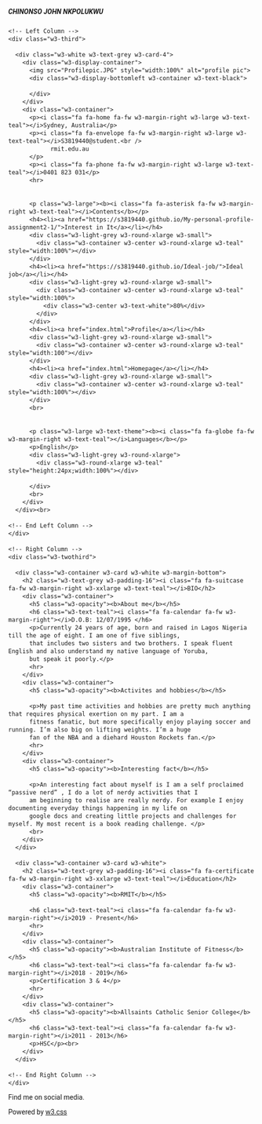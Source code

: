 <H5>CHINONSO JOHN NKPOLUKWU</H5>
<html>
<title>W3.CSS Template</title>
<meta charset="UTF-8">
<meta name="viewport" content="width=device-width, initial-scale=1">
<link rel="stylesheet" href="https://www.w3schools.com/w3css/4/w3.css">
<link rel='stylesheet' href='https://fonts.googleapis.com/css?family=Roboto'>
<link rel="stylesheet" href="https://cdnjs.cloudflare.com/ajax/libs/font-awesome/4.7.0/css/font-awesome.min.css">
<style>
html,body,h1,h2,h3,h4,h5,h6 {font-family: "Roboto", sans-serif}
</style>
<body class="w3-light-grey">

<!-- Page Container -->
<div class="w3-content w3-margin-top" style="max-width:1400px;">

  <!-- The Grid -->
  <div class="w3-row-padding">
  
    <!-- Left Column -->
    <div class="w3-third">
    
      <div class="w3-white w3-text-grey w3-card-4">
        <div class="w3-display-container">
          <img src="Profilepic.JPG" style="width:100%" alt="profile pic">
          <div class="w3-display-bottomleft w3-container w3-text-black">
            
          </div>
        </div>
        <div class="w3-container">
          <p><i class="fa fa-home fa-fw w3-margin-right w3-large w3-text-teal"></i>Sydney, Australia</p>
          <p><i class="fa fa-envelope fa-fw w3-margin-right w3-large w3-text-teal"></i>S3819440@student.<br />
                rmit.edu.au
          </p>
          <p><i class="fa fa-phone fa-fw w3-margin-right w3-large w3-text-teal"></i>0401 823 031</p>
          <hr>
          
         
          <p class="w3-large"><b><i class="fa fa-asterisk fa-fw w3-margin-right w3-text-teal"></i>Contents</b></p>
          <h4><li><a href="https://s3819440.github.io/My-personal-profile-assignment2-1/">Interest in It</a></li></h4>
          <div class="w3-light-grey w3-round-xlarge w3-small">
            <div class="w3-container w3-center w3-round-xlarge w3-teal" style="width:100%"></div>
          </div>
          <h4><li><a href="https://s3819440.github.io/Ideal-job/">Ideal job</a></li></h4>
          <div class="w3-light-grey w3-round-xlarge w3-small">
            <div class="w3-container w3-center w3-round-xlarge w3-teal" style="width:100%">
              <div class="w3-center w3-text-white">80%</div>
            </div>
          </div>
          <h4><li><a href="index.html">Profile</a></li></h4>
          <div class="w3-light-grey w3-round-xlarge w3-small">
            <div class="w3-container w3-center w3-round-xlarge w3-teal" style="width:100"></div>
          </div>
          <h4><li><a href="index.html">Homepage</a></li></h4>
          <div class="w3-light-grey w3-round-xlarge w3-small">
            <div class="w3-container w3-center w3-round-xlarge w3-teal" style="width:100%"></div>
          </div>
          <br>


          <p class="w3-large w3-text-theme"><b><i class="fa fa-globe fa-fw w3-margin-right w3-text-teal"></i>Languages</b></p>
          <p>English</p>
          <div class="w3-light-grey w3-round-xlarge">
            <div class="w3-round-xlarge w3-teal" style="height:24px;width:100%"></div>
          
          </div>
          <br>
        </div>
      </div><br>

    <!-- End Left Column -->
    </div>

    <!-- Right Column -->
    <div class="w3-twothird">
    
      <div class="w3-container w3-card w3-white w3-margin-bottom">
        <h2 class="w3-text-grey w3-padding-16"><i class="fa fa-suitcase fa-fw w3-margin-right w3-xxlarge w3-text-teal"></i>BIO</h2>
        <div class="w3-container">
          <h5 class="w3-opacity"><b>About me</b></h5>
          <h6 class="w3-text-teal"><i class="fa fa-calendar fa-fw w3-margin-right"></i>D.O.B: 12/07/1995 </h6>
          <p>Currently 24 years of age, born and raised in Lagos Nigeria till the age of eight. I am one of five siblings,
          that includes two sisters and two brothers. I speak fluent English and also understand my native language of Yoruba,
          but speak it poorly.</p>
          <hr>
        </div>
        <div class="w3-container">
          <h5 class="w3-opacity"><b>Activites and hobbies</b></h5>
         
          <p>My past time activities and hobbies are pretty much anything that requires physical exertion on my part. I am a 
          fitness fanatic, but more specifically enjoy playing soccer and running. I’m also big on lifting weights. I’m a huge 
          fan of the NBA and a diehard Houston Rockets fan.</p>
          <hr>
        </div>
        <div class="w3-container">
          <h5 class="w3-opacity"><b>Interesting fact</b></h5>
          
          <p>An interesting fact about myself is I am a self proclaimed “passive nerd” , I do a lot of nerdy activities that I 
          am beginning to realise are really nerdy. For example I enjoy documenting everyday things happening in my life on 
          google docs and creating little projects and challenges for myself. My most recent is a book reading challenge. </p>
          <br>
        </div>
      </div>

      <div class="w3-container w3-card w3-white">
        <h2 class="w3-text-grey w3-padding-16"><i class="fa fa-certificate fa-fw w3-margin-right w3-xxlarge w3-text-teal"></i>Education</h2>
        <div class="w3-container">
          <h5 class="w3-opacity"><b>RMIT</b></h5>
          
          <h6 class="w3-text-teal"><i class="fa fa-calendar fa-fw w3-margin-right"></i>2019 - Present</h6>
          <hr>
        </div>
        <div class="w3-container">
          <h5 class="w3-opacity"><b>Australian Institute of Fitness</b></h5>
          <h6 class="w3-text-teal"><i class="fa fa-calendar fa-fw w3-margin-right"></i>2018 - 2019</h6>
          <p>Certification 3 & 4</p>
          <hr>
        </div>
        <div class="w3-container">
          <h5 class="w3-opacity"><b>Allsaints Catholic Senior College</b></h5>
          <h6 class="w3-text-teal"><i class="fa fa-calendar fa-fw w3-margin-right"></i>2011 - 2013</h6>
          <p>HSC</p><br>
        </div>
      </div>

    <!-- End Right Column -->
    </div>
    
  <!-- End Grid -->
  </div>
  
  <!-- End Page Container -->
</div>

<footer class="w3-container w3-teal w3-center w3-margin-top">
  <p>Find me on social media.</p>
  <i class="fa fa-facebook-official w3-hover-opacity"></i>
  <i class="fa fa-instagram w3-hover-opacity"></i>
  <i class="fa fa-snapchat w3-hover-opacity"></i>
  <i class="fa fa-pinterest-p w3-hover-opacity"></i>
  <i class="fa fa-twitter w3-hover-opacity"></i>
  <i class="fa fa-linkedin w3-hover-opacity"></i>
  <p>Powered by <a href="https://www.w3schools.com/w3css/default.asp" target="_blank">w3.css</a></p>
</footer>

</body>
</html>
